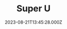---
date: 2023-08-21T13:45:28.000Z
title: Super U
latitude: 46.68455561678944
longitude: 0.2518594149114501
url: http://www.magasins-u.com/superu-neuvilledepoitou
category: checkin
---